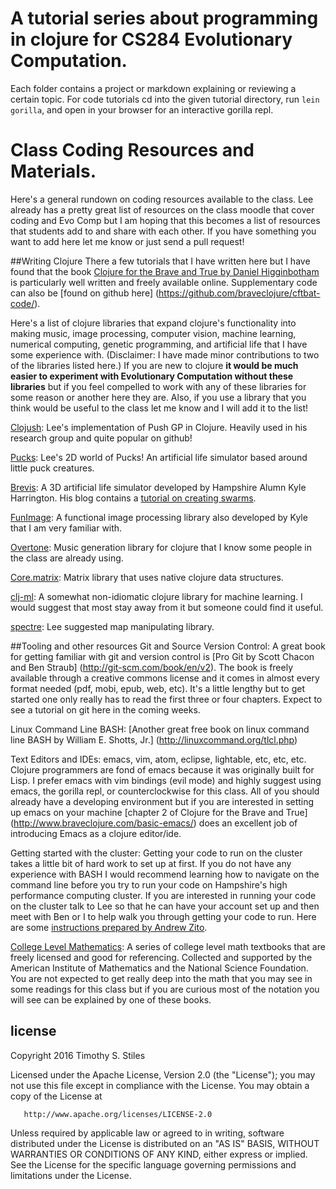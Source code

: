 # A tutorial series about programming in clojure for CS284 Evolutionary Computation. 
Each folder contains a project or markdown explaining or reviewing a certain topic. For code tutorials cd into the given tutorial directory, run <code>lein gorilla</code>, and open in your browser for an interactive gorilla repl.

# Class Coding Resources and Materials.

Here's a general rundown on coding resources available to the class. Lee already has a pretty great list of resources on the class moodle that cover coding and Evo Comp but I am hoping that this becomes a list of resources that students add to and share with each other. If you have something you want to add here let me know or just send a pull request!

##Writing Clojure
There a few tutorials that I have written here but I have found that the book [Clojure for the Brave and True by Daniel Higginbotham](http://www.braveclojure.com/) is particularly well written and freely available online. Supplementary code can also be [found on github here] (https://github.com/braveclojure/cftbat-code/). 

Here's a list of clojure libraries that expand clojure's functionality into making music, image processing, computer vision, machine learning, numerical computing, genetic programming, and artificial life that I have some experience with. (Disclaimer: I have made minor contributions to two of the libraries listed here.) If you are new to clojure **it would be much easier to experiment with Evolutionary Computation without these libraries** but if you feel compelled to work with any of these libraries for some reason or another here they are. Also, if you use a library that you think would be useful to the class let me know and I will add it to the list!

[Clojush](https://github.com/lspector/Clojush): Lee's implementation of Push GP in Clojure. Heavily used in his research group and quite popular on github!

[Pucks](https://github.com/lspector/pucks): Lee's 2D world of Pucks! An artificial life simulator based around little puck creatures.

[Brevis](https://github.com/kephale/brevis): A 3D artificial life simulator developed by Hampshire Alumn Kyle Harrington. His blog contains a [tutorial on creating swarms](http://computational.life).

[FunImage](https://github.com/funimage/funimage): A functional image processing library also developed by Kyle that I am very familiar with.

[Overtone](https://github.com/overtone/overtone): Music generation library for clojure that I know some people in the class are already using.

[Core.matrix](https://github.com/mikera/core.matrix): Matrix library that uses native clojure data structures.

[clj-ml](https://github.com/joshuaeckroth/clj-ml): A somewhat non-idiomatic clojure library for machine learning. I would suggest that most stay away from it but someone could find it useful.

[spectre](https://github.com/nathanmarz/specter): Lee suggested map manipulating library. 



##Tooling and other resources
Git and Source Version Control: A great book for getting familiar with git and version control  is [Pro Git by Scott Chacon and Ben Straub] (http://git-scm.com/book/en/v2). The book is freely available through a creative commons license and it comes in almost every format needed (pdf, mobi, epub, web, etc). It's a little lengthy but to get started one only really has to read the first three or four chapters. Expect to see a tutorial on git here in the coming weeks.

Linux Command Line BASH: [Another great free book on linux command line BASH by William E. Shotts, Jr.] (http://linuxcommand.org/tlcl.php)

Text Editors and IDEs: emacs, vim, atom, eclipse, lightable, etc, etc, etc. Clojure programmers are fond of emacs because it was originally built for Lisp. I prefer emacs with vim bindings (evil mode) and highly suggest using emacs, the gorilla repl, or counterclockwise for this class. All of you should already have a developing environment but if you are interested in setting up emacs on your machine [chapter 2 of Clojure for the Brave and True] (http://www.braveclojure.com/basic-emacs/) does an excellent job of introducing Emacs as a clojure editor/ide.

Getting started with the cluster: Getting your code to run on the cluster takes a little bit of hard work to set up at first. If you do not have any experience with BASH I would recommend learning how to navigate on the command line before you try to run your code on Hampshire's high performance computing cluster. If you are interested in running your code on the cluster talk to Lee so that he can have your account set up and then meet with Ben or I to help walk you through getting your code to run. Here are some [instructions prepared by Andrew Zito](https://github.com/TimothyStiles/cs284/blob/master/documents/fly.pdf).

[College Level Mathematics](http://aimath.org/textbooks/approved-textbooks/): A series of college level math textbooks that are freely licensed and good for referencing. Collected and supported by the American Institute of Mathematics and the National Science Foundation. You are not expected to get really deep into the math that you may see in some readings for this class but if you are curious most of the notation you will see can be explained by one of these books.

## license
Copyright 2016 Timothy S. Stiles

   Licensed under the Apache License, Version 2.0 (the "License");
   you may not use this file except in compliance with the License.
   You may obtain a copy of the License at

       http://www.apache.org/licenses/LICENSE-2.0

   Unless required by applicable law or agreed to in writing, software
   distributed under the License is distributed on an "AS IS" BASIS,
   WITHOUT WARRANTIES OR CONDITIONS OF ANY KIND, either express or implied.
   See the License for the specific language governing permissions and
   limitations under the License.


